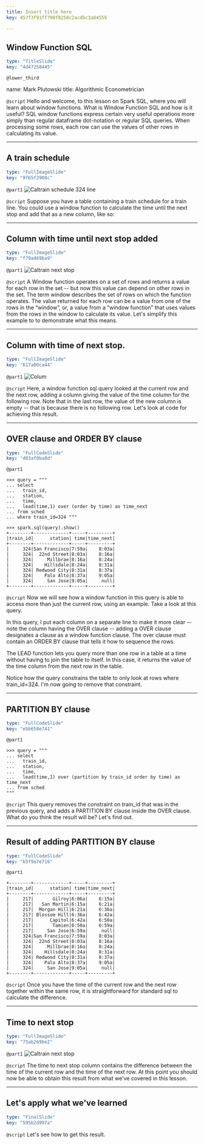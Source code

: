 ```yaml
---
title: Insert title here
key: 457f3f91ff790f8250c2acdbc3a84559

---
```

## Window Function SQL

```yaml
type: "TitleSlide"
key: "4d47258445"
```

`@lower_third`

name: Mark Plutowski
title: Algorithmic Econometrician


`@script`
Hello and welcome, to this lesson on Spark SQL, where you will learn about window functions. What is Window Function SQL and how is it useful?  SQL window functions express certain very useful operations more simply than regular dataframe dot-notation or regular SQL queries.  When processing some rows, each row can use the values of other rows in calculating its value.


---
## A train schedule

```yaml
type: "FullImageSlide"
key: "9f65f2908c"
```

`@part1`
![Caltrain schedule 324 line](http://assets.datacamp.com/production/repositories/3679/datasets/0fe76393810cf5313c0fec69f7235783d040c82a/Caltrain%20324.png)


`@script`
Suppose you have a table containing a train schedule for a train line.   You could use a window function to calculate the time until the next stop and add that as a new column, like so:


---
## Column with time **until** next stop added

```yaml
type: "FullImageSlide"
key: "f79a469ba9"
```

`@part1`
![Caltrain next stop](http://assets.datacamp.com/production/repositories/3679/datasets/1b48cb2a0a7343659839149f49174755c5e57361/Caltrain%20324%20nextstop.png)


`@script`
A Window function operates on a set of rows and returns a value for each row in the set -- but now this value can depend on other rows in the set. The term window describes the set of rows on which the function operates.  The value returned for each row can be a value from one of the rows in the “window”, or, a value from a “window function” that uses values from the rows in the window to calculate its value. 
Let's simplify this example to to demonstrate what this means.


---
## Column with time **of** next stop.

```yaml
type: "FullImageSlide"
key: "617a00ca44"
```

`@part1`
![Colum](http://assets.datacamp.com/production/repositories/3679/datasets/292ebf81bd35c933a3f83c7c9453049f70211413/Caltrain%20324%20following.png)


`@script`
Here, a window function sql query looked at the current row and the next row, adding a column giving the value of the time column for the following row. Note that in the last row, the value of the new column is empty -- that is because there is no following row. Let's look at code for achieving this result.


---
## OVER clause and ORDER BY clause

```yaml
type: "FullCodeSlide"
key: "d03af0ba0d"
```

`@part1`
```
>>> query = """
... select 
...   train_id, 
...   station, 
...   time, 
...   lead(time,1) over (order by time) as time_next 
... from sched 
... where train_id=324 """
```

```
>>> spark.sql(query).show()
+--------+-------------+-----+---------+
|train_id|      station| time|time_next|
+--------+-------------+-----+---------+
|     324|San Francisco|7:59a|    8:03a|
|     324|  22nd Street|8:03a|    8:16a|
|     324|     Millbrae|8:16a|    8:24a|
|     324|    Hillsdale|8:24a|    8:31a|
|     324| Redwood City|8:31a|    8:37a|
|     324|    Palo Alto|8:37a|    9:05a|
|     324|     San Jose|9:05a|     null|
+--------+-------------+-----+---------+
```


`@script`
Now we will see how a window function in this query is able to access more than just the current row, using an example.  Take a look at this query. 

In this query, I put each column on a separate line to make it more clear -- note the column having the OVER clause -- adding a OVER clause designates a clause as a window function clause. The over clause must contain an ORDER BY clause that tells it how to sequence the rows. 

The LEAD function lets you query more than one row in a table at a time without having to join the table to itself. In this case, it returns the value of the time column from the next row in the table.

Notice how the query constrains the table to only look at rows where train_id=324.  I'm now going to remove that constraint.


---
## PARTITION BY clause

```yaml
type: "FullCodeSlide"
key: "ebb658e741"
```

`@part1`
```
>>> query = """
... select 
...   train_id, 
...   station, 
...   time, 
...   lead(time,1) over (partition by train_id order by time) as time_next 
... from sched 
"""
```


`@script`
This query removes the constraint on train_id that was in the previous query, and adds a PARTITION BY clause inside the OVER clause.  What do you think the result will be? Let's find out.


---
## Result of adding PARTITION BY clause

```yaml
type: "FullCodeSlide"
key: "b5f9a7e716"
```

`@part1`
```
+--------+-------------+-----+---------+
|train_id|      station| time|time_next|
+--------+-------------+-----+---------+
|     217|       Gilroy|6:06a|    6:15a|
|     217|   San Martin|6:15a|    6:21a|
|     217|  Morgan Hill|6:21a|    6:36a|
|     217| Blossom Hill|6:36a|    6:42a|
|     217|      Capitol|6:42a|    6:50a|
|     217|       Tamien|6:50a|    6:59a|
|     217|     San Jose|6:59a|     null|
|     324|San Francisco|7:59a|    8:03a|
|     324|  22nd Street|8:03a|    8:16a|
|     324|     Millbrae|8:16a|    8:24a|
|     324|    Hillsdale|8:24a|    8:31a|
|     324| Redwood City|8:31a|    8:37a|
|     324|    Palo Alto|8:37a|    9:05a|
|     324|     San Jose|9:05a|     null|
+--------+-------------+-----+---------+
```


`@script`
Once you have the time of the current row and the next row together within the same row, it is straightforward for standard sql to calculate the difference.


---
## Time to next stop

```yaml
type: "FullImageSlide"
key: "75ab269be2"
```

`@part1`
![Caltrain next stop](http://assets.datacamp.com/production/repositories/3679/datasets/1b48cb2a0a7343659839149f49174755c5e57361/Caltrain%20324%20nextstop.png)


`@script`
The time to next stop column contains the difference between the time of the current row and the time of the next row. At this point you should now be able to obtain this result from what we've covered in this lesson.


---
## Let's apply what we've learned

```yaml
type: "FinalSlide"
key: "595b2d997a"
```

`@script`
Let's see how to get this result.

